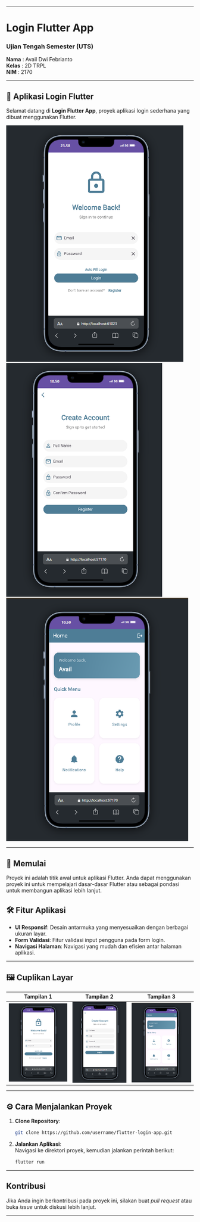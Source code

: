 

---

# Login Flutter App

### Ujian Tengah Semester (UTS)  
**Nama**  : Avail Dwi Febrianto  
**Kelas** : 2D TRPL  
**NIM**   : 2170  

---

## 📱 Aplikasi Login Flutter

Selamat datang di **Login Flutter App**, proyek aplikasi login sederhana yang dibuat menggunakan Flutter.

![Screenshot 1](assets/images/1.png)
![Screenshot 2](assets/images/2.png)
![Screenshot 3](assets/images/3.png)

---

## 🚀 Memulai

Proyek ini adalah titik awal untuk aplikasi Flutter. Anda dapat menggunakan proyek ini untuk mempelajari dasar-dasar Flutter atau sebagai pondasi untuk membangun aplikasi lebih lanjut.

## 🛠️ Fitur Aplikasi

- **UI Responsif**: Desain antarmuka yang menyesuaikan dengan berbagai ukuran layar.
- **Form Validasi**: Fitur validasi input pengguna pada form login.
- **Navigasi Halaman**: Navigasi yang mudah dan efisien antar halaman aplikasi.

---

## 🖼️ Cuplikan Layar

| Tampilan 1 | Tampilan 2 | Tampilan 3 |
|------------|------------|------------|
| ![Screenshot 1](assets/images/1.png) | ![Screenshot 2](assets/images/2.png) | ![Screenshot 3](assets/images/3.png) |

---

## ⚙️ Cara Menjalankan Proyek

1. **Clone Repository**:  
   ```bash
   git clone https://github.com/username/flutter-login-app.git
   ```

2. **Jalankan Aplikasi**:  
   Navigasi ke direktori proyek, kemudian jalankan perintah berikut:  
   ```bash
   flutter run
   ```

---

## Kontribusi

Jika Anda ingin berkontribusi pada proyek ini, silakan buat _pull request_ atau buka _issue_ untuk diskusi lebih lanjut.

---

